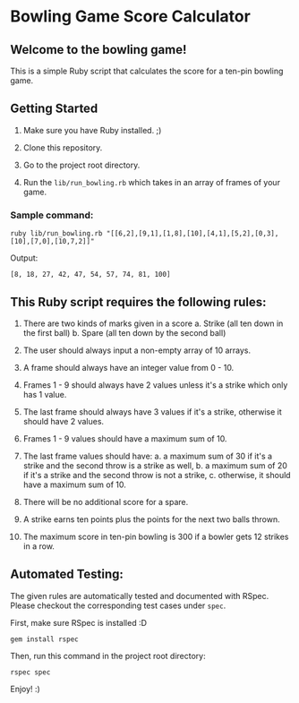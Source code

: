 # Bowling Game Score Calculator

## Welcome to the bowling game!

This is a simple Ruby script that calculates the score for a ten-pin bowling game.

## Getting Started

1. Make sure you have Ruby installed. ;)

2. Clone this repository.

3. Go to the project root directory.

4. Run the `lib/run_bowling.rb` which takes in an array of frames of your game.

### Sample command:

```
ruby lib/run_bowling.rb "[[6,2],[9,1],[1,8],[10],[4,1],[5,2],[0,3],[10],[7,0],[10,7,2]]"

```

Output:
```
[8, 18, 27, 42, 47, 54, 57, 74, 81, 100]
```

## This Ruby script requires the following rules:

1. There are two kinds of marks given in a score
  a. Strike (all ten down in the first ball)
  b. Spare (all ten down by the second ball)

2. The user should always input a non-empty array of 10 arrays. 

3. A frame should always have an integer value from 0 - 10.

4. Frames 1 - 9 should always have 2 values unless it's a strike which only has 1 value. 

5. The last frame should always have 3 values if it's a strike, otherwise it should have 2 values.

6. Frames 1 - 9 values should have a maximum sum of 10.

7. The last frame values should have:
  a. a maximum sum of 30 if it's a strike and the second throw is a strike as well,
  b. a maximum sum of 20 if it's a strike and the second throw is not a strike,
  c. otherwise, it should have a maximum sum of 10.

8. There will be no additional score for a spare.

9. A strike earns ten points plus the points for the next two balls thrown.

10. The maximum score in ten-pin bowling is 300 if a bowler gets 12 strikes in a row.

## Automated Testing:

The given rules are automatically tested and documented with RSpec. Please checkout the corresponding test cases under `spec`.

First, make sure RSpec is installed :D
```
gem install rspec
```

Then, run this command in the project root directory:
```
rspec spec
```

Enjoy! :)
